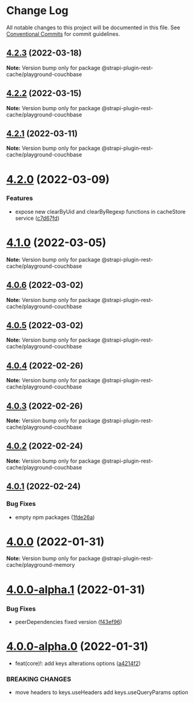 # Change Log

All notable changes to this project will be documented in this file.
See [Conventional Commits](https://conventionalcommits.org) for commit guidelines.

## [4.2.3](https://github.com/strapi-community/strapi-plugin-rest-cache/compare/v4.2.2...v4.2.3) (2022-03-18)

**Note:** Version bump only for package @strapi-plugin-rest-cache/playground-couchbase





## [4.2.2](https://github.com/strapi-community/strapi-plugin-rest-cache/compare/v4.2.1...v4.2.2) (2022-03-15)

**Note:** Version bump only for package @strapi-plugin-rest-cache/playground-couchbase





## [4.2.1](https://github.com/strapi-community/strapi-plugin-rest-cache/compare/v4.2.0...v4.2.1) (2022-03-11)

**Note:** Version bump only for package @strapi-plugin-rest-cache/playground-couchbase





# [4.2.0](https://github.com/strapi-community/strapi-plugin-rest-cache/compare/v4.1.0...v4.2.0) (2022-03-09)


### Features

* expose new clearByUid and clearByRegexp functions in cacheStore service ([c7d67fd](https://github.com/strapi-community/strapi-plugin-rest-cache/commit/c7d67fd532ccca66df90b3621061ba2d65b70fe1))





# [4.1.0](https://github.com/strapi-community/strapi-plugin-rest-cache/compare/v4.0.6...v4.1.0) (2022-03-05)

**Note:** Version bump only for package @strapi-plugin-rest-cache/playground-couchbase





## [4.0.6](https://github.com/strapi-community/strapi-plugin-rest-cache/compare/v4.0.5...v4.0.6) (2022-03-02)

**Note:** Version bump only for package @strapi-plugin-rest-cache/playground-couchbase





## [4.0.5](https://github.com/strapi-community/strapi-plugin-rest-cache/compare/v4.0.4...v4.0.5) (2022-03-02)

**Note:** Version bump only for package @strapi-plugin-rest-cache/playground-couchbase





## [4.0.4](https://github.com/strapi-community/strapi-plugin-rest-cache/compare/v4.0.3...v4.0.4) (2022-02-26)

**Note:** Version bump only for package @strapi-plugin-rest-cache/playground-couchbase





## [4.0.3](https://github.com/strapi-community/strapi-plugin-rest-cache/compare/v4.0.2...v4.0.3) (2022-02-26)

**Note:** Version bump only for package @strapi-plugin-rest-cache/playground-couchbase





## [4.0.2](https://github.com/strapi-community/strapi-plugin-rest-cache/compare/v4.0.1...v4.0.2) (2022-02-24)

**Note:** Version bump only for package @strapi-plugin-rest-cache/playground-couchbase





## [4.0.1](https://github.com/strapi-community/strapi-plugin-rest-cache/compare/v4.0.0...v4.0.1) (2022-02-24)


### Bug Fixes

* empty npm packages ([1fde26a](https://github.com/strapi-community/strapi-plugin-rest-cache/commit/1fde26a1da956c854661b036bc48483c49f9f75e))





# [4.0.0](https://github.com/strapi-community/strapi-plugin-rest-cache/compare/v4.0.0-alpha.1...v4.0.0) (2022-01-31)

**Note:** Version bump only for package @strapi-plugin-rest-cache/playground-memory





# [4.0.0-alpha.1](https://github.com/strapi-community/strapi-plugin-rest-cache/compare/v4.0.0-alpha.0...v4.0.0-alpha.1) (2022-01-31)


### Bug Fixes

* peerDependencies fixed version ([f43ef96](https://github.com/strapi-community/strapi-plugin-rest-cache/commit/f43ef96b87c274618ecd041b733ecfa22c824c74))





# [4.0.0-alpha.0](https://github.com/strapi-community/strapi-plugin-rest-cache/compare/v1.0.1-alpha.0...v4.0.0-alpha.0) (2022-01-31)


* feat(core)!: add keys alterations options ([a4214f2](https://github.com/strapi-community/strapi-plugin-rest-cache/commit/a4214f2fb90259400c1c5a9701b83221ac2fa1bb))


### BREAKING CHANGES

* move headers to keys.useHeaders
add keys.useQueryParams option
